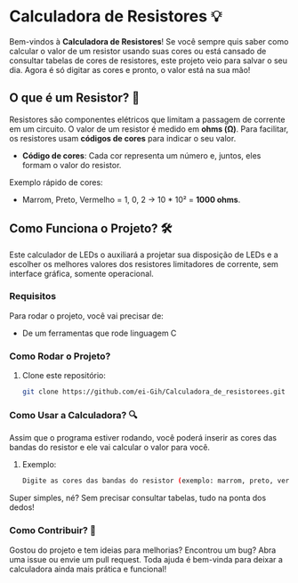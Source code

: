 
# Calculadora de Resistores 💡

Bem-vindos à **Calculadora de Resistores**! Se você sempre quis saber como calcular o valor de um resistor usando suas cores ou está cansado de consultar tabelas de cores de resistores, este projeto veio para salvar o seu dia. Agora é só digitar as cores e pronto, o valor está na sua mão!

## O que é um Resistor? 🤔

Resistores são componentes elétricos que limitam a passagem de corrente em um circuito. O valor de um resistor é medido em **ohms (Ω)**. Para facilitar, os resistores usam **códigos de cores** para indicar o seu valor.

- **Código de cores**: Cada cor representa um número e, juntos, eles formam o valor do resistor.

Exemplo rápido de cores:
- Marrom, Preto, Vermelho = 1, 0, 2 → 10 * 10² = **1000 ohms**.

## Como Funciona o Projeto? 🛠️

Este calculador de LEDs o auxiliará a projetar sua disposição de LEDs e a escolher os melhores valores dos resistores limitadores de corrente, sem interface gráfica, somente operacional.

### Requisitos

Para rodar o projeto, você vai precisar de:

- De um ferramentas que rode linguagem C

### Como Rodar o Projeto?

1. Clone este repositório:
   ```bash
   git clone https://github.com/ei-Gih/Calculadora_de_resistorees.git

### Como Usar a Calculadora? 🔍
Assim que o programa estiver rodando, você poderá inserir as cores das bandas do resistor e ele vai calcular o valor para você.
1. Exemplo:
   ```bash
   Digite as cores das bandas do resistor (exemplo: marrom, preto, vermelho): O valor do resistor é: 1000 ohms.
   
Super simples, né? Sem precisar consultar tabelas, tudo na ponta dos dedos!

### Como Contribuir? 🤝
Gostou do projeto e tem ideias para melhorias? Encontrou um bug? Abra uma issue ou envie um pull request. Toda ajuda é bem-vinda para deixar a calculadora ainda mais prática e funcional!
